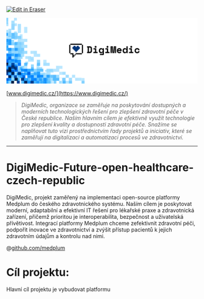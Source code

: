 <p><a target="_blank" href="https://app.eraser.io/workspace/3BxO9Q8vBcvBaSnlACBM" id="edit-in-eraser-github-link"><img alt="Edit in Eraser" src="https://firebasestorage.googleapis.com/v0/b/second-petal-295822.appspot.com/o/images%2Fgithub%2FOpen%20in%20Eraser.svg?alt=media&amp;token=968381c8-a7e7-472a-8ed6-4a6626da5501"></a></p>



![cover.png](/.eraser/3BxO9Q8vBcvBaSnlACBM___g8h3jqeWXCcADcT7kpXean9Zj2C3___ibzp6OSnVuEpPV88LW9I9.png "cover.png")

[﻿www.digimedic.cz/](https://www.digimedic.cz/) 

> _DigiMedic, organizace se zaměřuje na poskytování dostupných a moderních technologických řešení pro zlepšení zdravotní péče v České republice. Naším hlavním cílem je efektivně využít technologie pro zlepšení kvality a dostupnosti zdravotní péče. Snažíme se naplňovat tuto vizi prostřednictvím řady projektů a iniciativ, které se zaměřují na digitalizaci a automatizaci procesů ve zdravotnictví._

---

# DigiMedic-Future-open-healthcare-czech-republic
DigiMedic, projekt zaměřený na implementaci open-source platformy Medplum do českého zdravotnického systému. Naším cílem je poskytovat moderní, adaptabilní a efektivní IT řešení pro lékařské praxe a zdravotnická zařízení, přičemž prioritou je interoperabilita, bezpečnost a uživatelská přívětivost. Integrací platformy Medplum chceme zefektivnit zdravotní péči, podpořit inovace ve zdravotnictví a zvýšit přístup pacientů k jejich zdravotním údajům a kontrolu nad nimi.

@[﻿github.com/medplum](https://github.com/medplum) 

# Cíl projektu:
Hlavní cíl projektu je vybudovat platformu





<!--- Eraser file: https://app.eraser.io/workspace/3BxO9Q8vBcvBaSnlACBM --->